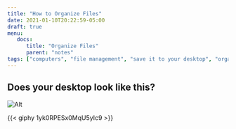 ```yaml
---
title: "How to Organize Files"
date: 2021-01-10T20:22:59-05:00
draft: true
menu:
   docs:
      title: "Organize Files"
      parent: "notes"
tags: ["computers", "file management", "save it to your desktop", "organization", "files", "folders", "mac", "pc", "linux"]
---
```

## Does your desktop look like this?
![Alt](/save-it-to-desktop.jpg "a very messy computer desktop")


{{< giphy 1yk0RPESx0MqU5yIc9 >}}
